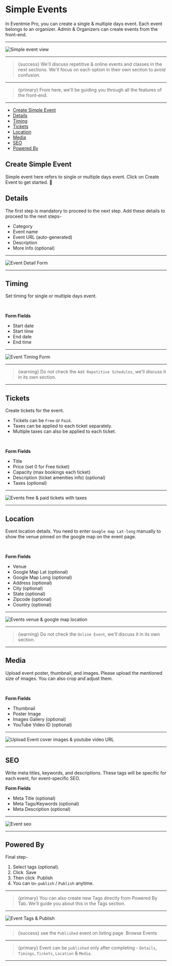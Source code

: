 # Simple Events

In Eventmie Pro, you can create a single & multiple days event. Each event belongs to an organizer. Admin & Organizers can create events from the front-end.

---

![Simple event view](https://eventmie-pro-docs.classiebit.com/images/events-simple-event-view.jpg "Simple event view")

---

>{success} We'll discuss repetitive & online events and classes in the next sections. We'll focus on each option in their own section to avoid confusion. 

---

>{primary} From here, we'll be guiding you through all the features of the front-end.

---


- [Create Simple Event](#create-simple-event)
- [Details](#Details)
- [Timing](#Timing)
- [Tickets](#Tickets)
- [Location](#Location)
- [Media](#Media)
- [SEO](#SEO)
- [Powered By](#powered-by)


<a name="create-simple-event"></a>
## Create Simple Event

Simple event here refers to single or multiple days event. Click on <larecipe-button type="primary" size="sm" rounded>Create Event</larecipe-button> to get started. 😤


<a name="Details"></a>
## Details

The first step is mandatory to proceed to the next step. Add these details to proceed to the next steps-

- Category
- Event name
- Event URL (auto-generated)
- Description
- More Info (optional)

---

![Event Detail Form](https://eventmie-pro-docs.classiebit.com/images/events-simple-event-detail.jpg "Event Detail Form")

---


<a name="Timing"></a>
## Timing

Set timing for single or multiple days event.

<br>

**Form Fields**

- Start date
- Start time
- End date
- End time

---

![Event Timing Form](https://eventmie-pro-docs.classiebit.com/images/events-simple-event-timings.jpg "Event Timing Form")

---

>{warning} Do not check the `Add Repetitive Schedules`, we'll discuss it in its own section. 

---


<a name="Tickets"></a>
## Tickets

Create tickets for the event. 

- Tickets can be `Free` or `Paid`. 
- Taxes can be applied to each ticket separately.
- Multiple taxes can also be applied to each ticket.

<br>

**Form Fields**

- Title
- Price (set 0 for Free ticket)
- Capacity (max bookings each ticket)
- Description (ticket amenities info) (optional)
- Taxes (optional)

---

![Events free & paid tickets with taxes](https://eventmie-pro-docs.classiebit.com/images/events-simple-event-ticket.jpg "Events free & paid tickets with taxes")

---


<a name="Location"></a>
## Location

Event location details. You need to enter `Google map Lat-long` manually to show the venue pinned on the google map on the event page.

<br>

**Form Fields**

- Venue
- Google Map Lat (optional)
- Google Map Long (optional)
- Address (optional)
- City (optional)
- State (optional)
- Zipcode (optional)
- Country (optional)

---

![Events venue & google map location](https://eventmie-pro-docs.classiebit.com/images/events-simple-event-location.jpg "Events venue & google map location")

---

>{warning} Do not check the `Online Event`, we'll discuss it in its own section. 

---


<a name="Media"></a>
## Media

Upload event poster, thumbnail, and images. Please upload the mentioned size of images. You can also crop and adjust them.

<br>

**Form Fields**

- Thumbnail
- Poster Image 
- Images Gallery (optional)
- YouTube Video ID (optional)

---

![Upload Event cover images & youtube video URL](https://eventmie-pro-docs.classiebit.com/images/events-simple-event-media.jpg "Upload Event cover images & youtube video URL")

---



<a name="SEO"></a>
## SEO

Write meta titles, keywords, and descriptions. These tags will be specific for each event, for event-specific SEO.

**Form Fields**

- Meta Title (optional)
- Meta Tags/Keywords (optional)
- Meta Description (optional)

---

![Event seo](https://eventmie-pro-docs.classiebit.com/images/events-simple-event-seo.jpg "Event seo")

---


<a name="powered-by"></a>
## Powered By

Final step- 

1. Select tags (optional).
2. Click &nbsp;<larecipe-button type="info" size="sm" rounded>Save</larecipe-button>
3. Then click &nbsp;<larecipe-button type="success" size="sm" rounded>Publish</larecipe-button>
4. You can `Un-publish` / `Publish` anytime. 

---

>{primary} You can also create new Tags directly from Powered By Tab. We'll guide you about this in the Tags section.

---

![Event Tags & Publish](https://eventmie-pro-docs.classiebit.com/images/events-simple-event-powered-by.jpg "Event Tags & Publish")

---

> {success} see the `Published` event on listing page &nbsp;<larecipe-button type="secondary" size="sm" rounded>Browse Events</larecipe-button>

---

>{primary} Event can be `published` only after completing - `Details`, `Timings`, `Tickets`, `Location` & `Media`.

---